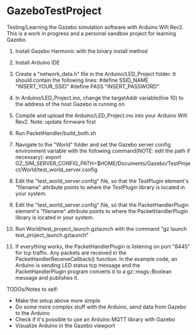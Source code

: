 # GazeboTestProject
Testing/Learning the Gazebo simulation software with Arduino Wifi Rev2. This is a work in progress and a personal sandbox project for learning Gazebo.


1. Install Gazebo Harmonic with the binary install method

2. Install Arduino IDE

3. Create a "network_data.h" file in the Arduino/LED_Project folder. It should contain the following lines:
#define SSID_NAME "INSERT_YOUR_SSID"
#define PASS "INSERT_PASSWORD"

4. In Arduino/LED_Project.ino, change the targetAddr variable(line 10) to the address of the host Gazebo is running on

5. Compile and upload the Arduino/LED_Project.ino into your Arduino Wifi Rev2. Note: update firmware first

6. Run PacketHandler/build_both.sh

7. Navigate to the "World" folder and set the Gazebo server config environment variable with the following command(NOTE: edit the path if necessary): 
export GZ_SIM_SERVER_CONFIG_PATH=$HOME/Documents/Gazebo/TestProject/World/test_world_server.config

8. Edit the "test_world_server.config" file, so that the TestPlugin element's "filename" attribute points to where the TestPlugin library is located in your system.

9. Edit the "test_world_server.config" file, so that the PacketHandlerPlugin element's "filename" attribute points to where the PacketHandlerPlugin library is located in your system.

10. Run World/test_project_launch.gzlaunch with the command "gz launch test_project_launch.gzlaunch"

11. If everything works, the PacketHandlerPlugin is listening on port "8445" for tcp traffic. Any packets are received in the PacketHandlerReceiveCallback() function. In the example code, an Arduino is sending LED status tcp message and the PacketHandlerPlugin program converts it to a gz::msgs::Boolean message and publishes it.



TODOs/Notes to self: 
- Make the setup above more simple
- Do some more complex stuff with the Arduino, send data from Gazebo to the Arduino
- Check if it's possible to use an Arduino MQTT library with Gazebo
- Visualize Arduino in the Gazebo viewport